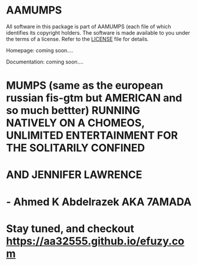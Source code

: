 # AAMUMPS

All software in this package is part of AAMUMPS (each
file of which identifies its copyright holders. The software is made available
to you under the terms of a license. Refer to the [LICENSE](LICENSE) file for details.

Homepage: coming soon....

Documentation: coming soon....

# MUMPS (same as the european russian fis-gtm but AMERICAN and so much bettter) RUNNING NATIVELY ON A CHOMEOS, UNLIMITED ENTERTAINMENT FOR THE SOLITARILY CONFINED
# AND JENNIFER LAWRENCE
# 
#  - Ahmed K Abdelrazek AKA 7AMADA
# Stay tuned, and checkout https://aa32555.github.io/efuzy.com
